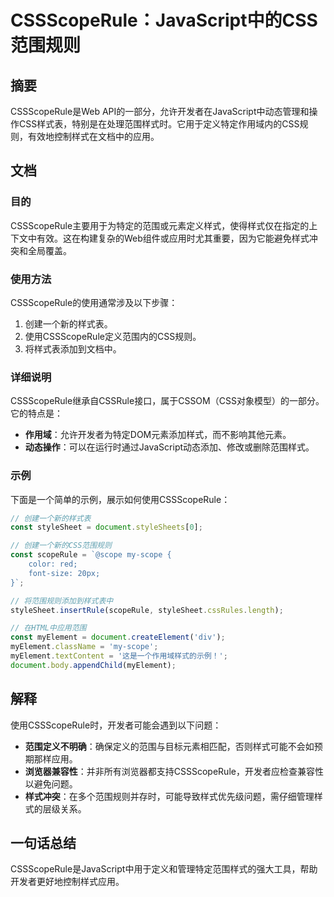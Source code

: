 <!--
Meta Description: # CSSScopeRule：JavaScript中的CSS范围规则 ## 摘要 CSSScopeRule是Web API的一部分，允许开发者在JavaScript中动态管理和操作CSS样式表，特别是在处理范围样式时。它用于定义特定作用域内的CSS规则，有效地控制样式在文档中的应用。 ## 文档 #...
Meta Keywords: myelement, const, stylesheet, document, scope
-->

# CSSScopeRule：JavaScript中的CSS范围规则

## 摘要
CSSScopeRule是Web API的一部分，允许开发者在JavaScript中动态管理和操作CSS样式表，特别是在处理范围样式时。它用于定义特定作用域内的CSS规则，有效地控制样式在文档中的应用。

## 文档
### 目的
CSSScopeRule主要用于为特定的范围或元素定义样式，使得样式仅在指定的上下文中有效。这在构建复杂的Web组件或应用时尤其重要，因为它能避免样式冲突和全局覆盖。

### 使用方法
CSSScopeRule的使用通常涉及以下步骤：
1. 创建一个新的样式表。
2. 使用CSSScopeRule定义范围内的CSS规则。
3. 将样式表添加到文档中。

### 详细说明
CSSScopeRule继承自CSSRule接口，属于CSSOM（CSS对象模型）的一部分。它的特点是：
- **作用域**：允许开发者为特定DOM元素添加样式，而不影响其他元素。
- **动态操作**：可以在运行时通过JavaScript动态添加、修改或删除范围样式。

### 示例
下面是一个简单的示例，展示如何使用CSSScopeRule：

```javascript
// 创建一个新的样式表
const styleSheet = document.styleSheets[0];

// 创建一个新的CSS范围规则
const scopeRule = `@scope my-scope { 
    color: red; 
    font-size: 20px; 
}`;

// 将范围规则添加到样式表中
styleSheet.insertRule(scopeRule, styleSheet.cssRules.length);

// 在HTML中应用范围
const myElement = document.createElement('div');
myElement.className = 'my-scope';
myElement.textContent = '这是一个作用域样式的示例！';
document.body.appendChild(myElement);
```

## 解释
使用CSSScopeRule时，开发者可能会遇到以下问题：
- **范围定义不明确**：确保定义的范围与目标元素相匹配，否则样式可能不会如预期那样应用。
- **浏览器兼容性**：并非所有浏览器都支持CSSScopeRule，开发者应检查兼容性以避免问题。
- **样式冲突**：在多个范围规则并存时，可能导致样式优先级问题，需仔细管理样式的层级关系。

## 一句话总结
CSSScopeRule是JavaScript中用于定义和管理特定范围样式的强大工具，帮助开发者更好地控制样式应用。